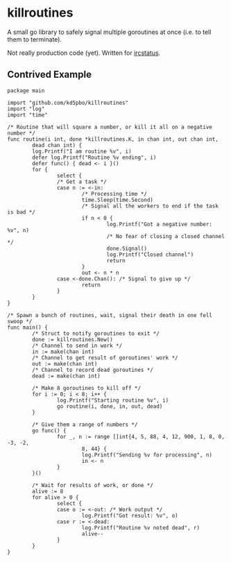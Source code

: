 killroutines
============

A small go library to safely signal multiple goroutines at once (i.e. to tell them to terminate).

Not really production code (yet).  Written for [ircstatus](https://github.com/kd5pbo/ircstatus "ircstatus repo").

Contrived Example
-----------------
    package main
    
    import "github.com/kd5pbo/killroutines"
    import "log"
    import "time"
    
    /* Routine that will square a number, or kill it all on a negative number */
    func routine(i int, done *killroutines.K, in chan int, out chan int,
            dead chan int) {
            log.Printf("I am routine %v", i)
            defer log.Printf("Routine %v ending", i)
            defer func() { dead <- i }()
            for {
                    select {
                    /* Get a task */
                    case n := <-in:
                            /* Processing time */
                            time.Sleep(time.Second)
                            /* Signal all the workers to end if the task is bad */
                            if n < 0 {
                                    log.Printf("Got a negative number: %v", n)
                                    /* No fear of closing a closed channel */
                                    done.Signal()
                                    log.Printf("Closed channel")
                                    return
                            }
                            out <- n * n
                    case <-done.Chan(): /* Signal to give up */
                            return
                    }
            }
    }
    
    /* Spawn a bunch of routines, wait, signal their death in one fell swoop */
    func main() {
            /* Struct to notify goroutines to exit */
            done := killroutines.New()
            /* Channel to send in work */
            in := make(chan int)
            /* Channel to get result of goroutines' work */
            out := make(chan int)
            /* Channel to record dead goroutines */
            dead := make(chan int)
    
            /* Make 8 goroutines to kill off */
            for i := 0; i < 8; i++ {
                    log.Printf("Starting routine %v", i)
                    go routine(i, done, in, out, dead)
            }
    
            /* Give them a range of numbers */
            go func() {
                    for _, n := range []int{4, 5, 88, 4, 12, 900, 1, 8, 0, -3, -2,
                            8, 44} {
                            log.Printf("Sending %v for processing", n)
                            in <- n
                    }
            }()
    
            /* Wait for results of work, or done */
            alive := 8
            for alive > 0 {
                    select {
                    case o := <-out: /* Work output */
                            log.Printf("Got result: %v", o)
                    case r := <-dead:
                            log.Printf("Routine %v noted dead", r)
                            alive--
                    }
            }
    }
